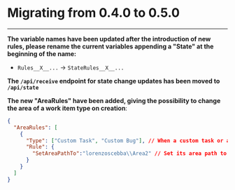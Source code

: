 # Migrating from 0.4.0 to 0.5.0

---

**The variable names have been updated after the introduction of new rules, please rename the current variables appending a "State" at the beginning of the name:**

- `Rules__X__...` ->  `StateRules__X__...`

**The `/api/receive` endpoint for state change updates has been moved to `/api/state`**

**The new "AreaRules" have been added, giving the possibility to change the area of a work item type on creation**:

```json
{
  "AreaRules": [
    {
      "Type": ["Custom Task", "Custom Bug"], // When a custom task or a custom bug is created
      "Rule": {
        "SetAreaPathTo":"lorenzoscebba\\Area2" // Set its area path to lorenzoscebba\Area2
      }
    }
  ]
}
```